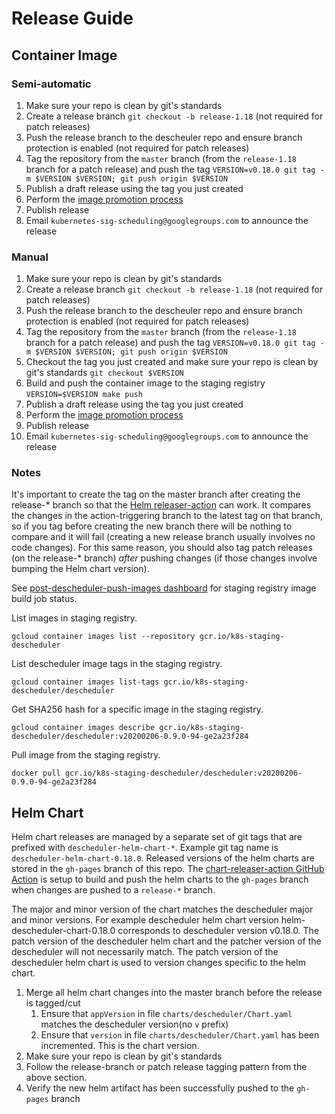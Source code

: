 # Release Guide

## Container Image

### Semi-automatic

1. Make sure your repo is clean by git's standards
2. Create a release branch `git checkout -b release-1.18` (not required for patch releases)
3. Push the release branch to the descheuler repo and ensure branch protection is enabled (not required for patch releases)
4. Tag the repository from the `master` branch (from the `release-1.18` branch for a patch release) and push the tag `VERSION=v0.18.0 git tag -m $VERSION $VERSION; git push origin $VERSION`
5. Publish a draft release using the tag you just created
6. Perform the [image promotion process](https://github.com/kubernetes/k8s.io/tree/master/k8s.gcr.io#image-promoter)
7. Publish release
8. Email `kubernetes-sig-scheduling@googlegroups.com` to announce the release

### Manual

1. Make sure your repo is clean by git's standards
2. Create a release branch `git checkout -b release-1.18` (not required for patch releases)
3. Push the release branch to the descheuler repo and ensure branch protection is enabled (not required for patch releases)
4. Tag the repository from the `master` branch (from the `release-1.18` branch for a patch release) and push the tag `VERSION=v0.18.0 git tag -m $VERSION $VERSION; git push origin $VERSION`
5. Checkout the tag you just created and make sure your repo is clean by git's standards `git checkout $VERSION`
6. Build and push the container image to the staging registry `VERSION=$VERSION make push`
7. Publish a draft release using the tag you just created
8. Perform the [image promotion process](https://github.com/kubernetes/k8s.io/tree/master/k8s.gcr.io#image-promoter)
9. Publish release
10. Email `kubernetes-sig-scheduling@googlegroups.com` to announce the release

### Notes
It's important to create the tag on the master branch after creating the release-* branch so that the [Helm releaser-action](#helm-chart) can work.
It compares the changes in the action-triggering branch to the latest tag on that branch, so if you tag before creating the new branch there
will be nothing to compare and it will fail (creating a new release branch usually involves no code changes). For this same reason, you should
also tag patch releases (on the release-* branch) *after* pushing changes (if those changes involve bumping the Helm chart version).

See [post-descheduler-push-images dashboard](https://testgrid.k8s.io/sig-scheduling#post-descheduler-push-images) for staging registry image build job status.

List images in staging registry.
```
gcloud container images list --repository gcr.io/k8s-staging-descheduler
```

List descheduler image tags in the staging registry.
```
gcloud container images list-tags gcr.io/k8s-staging-descheduler/descheduler
```

Get SHA256 hash for a specific image in the staging registry.
```
gcloud container images describe gcr.io/k8s-staging-descheduler/descheduler:v20200206-0.9.0-94-ge2a23f284
```

Pull image from the staging registry.
```
docker pull gcr.io/k8s-staging-descheduler/descheduler:v20200206-0.9.0-94-ge2a23f284
```

## Helm Chart
Helm chart releases are managed by a separate set of git tags that are prefixed with `descheduler-helm-chart-*`. Example git tag name is `descheduler-helm-chart-0.18.0`.
Released versions of the helm charts are stored in the `gh-pages` branch of this repo. The [chart-releaser-action GitHub Action](https://github.com/helm/chart-releaser-action)
is setup to build and push the helm charts to the `gh-pages` branch when changes are pushed to a `release-*` branch.

The major and minor version of the chart matches the descheduler major and minor versions. For example descheduler helm chart version helm-descheduler-chart-0.18.0 corresponds
to descheduler version v0.18.0. The patch version of the descheduler helm chart and the patcher version of the descheduler will not necessarily match. The patch
version of the descheduler helm chart is used to version changes specific to the helm chart.

1. Merge all helm chart changes into the master branch before the release is tagged/cut
   1. Ensure that `appVersion` in file `charts/descheduler/Chart.yaml` matches the descheduler version(no `v` prefix)
   2. Ensure that `version` in file `charts/descheduler/Chart.yaml` has been incremented. This is the chart version.
2. Make sure your repo is clean by git's standards
3. Follow the release-branch or patch release tagging pattern from the above section.
4. Verify the new helm artifact has been successfully pushed to the `gh-pages` branch